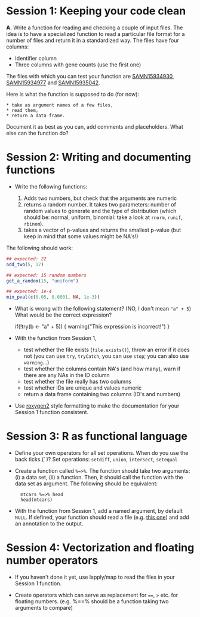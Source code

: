 # Session 1: Keeping your code clean

**A.** Write a function for reading and checking a couple of input files.
The idea is to have a specialized function to read a particular file format
for a number of files and return it in a standardized way. The files have
four columns:

  * Identifier column
  * Three columns with gene counts (use the first one)


The files with which you can test your function are
[SAMN15934930](Datasets/star.SAMN15934930.all_mates.gene_counts.tab),
[SAMN15934977](Datasets/star.SAMN15934977.all_mates.gene_counts.tab) and
[SAMN15935042](Datasets/star.SAMN15935042.all_mates.gene_counts.tab).
  
Here is what
the function is supposed to do (for now):

    * take as argument names of a few files,
    * read them,
    * return a data frame.

Document it as best as you can, add comments and placeholders.
What else can the function do?




# Session 2: Writing and documenting functions
    
 * Write the following functions:

    1. Adds two numbers, but check that the arguments are numeric 
    2. returns a random number. It takes two parameters: number of random
       values to generate and the type of distribution (which should be:
       normal, uniform, binomial: take a look at `rnorm`, `runif`, `rbinom`).
    3. takes a vector of p-values and returns the smallest p-value (but
       keep in mind that some values might be NA's!)

The following should work:

```r
## expected: 22
add_two(5, 17)

## expected: 15 random numbers
get_a_random(15, "uniform")

## expected: 1e-4
min_pval(c(0.05, 0.0001, NA, 1e-3))
```
 
 * What is wrong with the following statement? (NO, I don't mean `"a" + 5`) What would be the correct expression?

    if(!try(b <- "a" + 5)) {
      warning("This expression is incorrect!")
    }

 * With the function from Session 1,

    * test whether the file exists (`file.exists()`), throw an error if it does not (you can
      use `try`, `tryCatch`, you can use `stop`; you can also use `warning`...)
    * test whether the columns contain NA's (and how many), warn if there
      are any NAs in the ID column
    * test whether the file really has two columns
    * test whether IDs are unique and values numeric
    * return a data frame containing two columns (ID's and numbers)
    
 * Use 
   [roxygen2](https://kbroman.org/pkg_primer/pages/docs.html) style
   formatting to make the
   documentation for your Session 1 function consistent.



# Session 3: R as functional language

 * Define your own operators for all set operations. When do you use the
    back ticks (`` ` ``)? Set operations: `setdiff`, `union`, `intersect`,
    `setequal`

 * Create a function called `%=>%`. The function should take two
   arguments: (i) a data set, (ii) a function. Then, it should call the
   function with the data set as argument. The following should be
   equivalent:

         mtcars %=>% head
         head(mtcars)

 * With the function from Session 1, add a named argument, by default
   `NULL`. If defined, your function should read a file (e.g. 
   [this one](../Datasets/annotation.all.csv)) and add an annotation to the
   output.

# Session 4: Vectorization and floating number operators

 * If you haven't done it yet, use lapply/map to read the files in your
   Session 1 function.

 * Create operators which can serve as replacement for `==`, `>` etc. for
    floating numbers. (e.g. %==% should be a function taking two arguments
    to compare)
